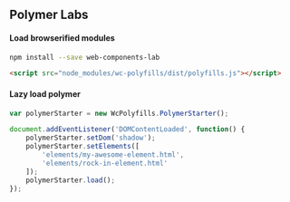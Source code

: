 ## Polymer Labs

#### Load browserified modules
```bash
npm install --save web-components-lab
```

```html
<script src="node_modules/wc-polyfills/dist/polyfills.js"></script>
```

#### Lazy load polymer
```javascript
var polymerStarter = new WcPolyfills.PolymerStarter();

document.addEventListener('DOMContentLoaded', function() {
	polymerStarter.setDom('shadow');
	polymerStarter.setElements([
		'elements/my-awesome-element.html',
		'elements/rock-in-element.html'
	]);
	polymerStarter.load();
});
```